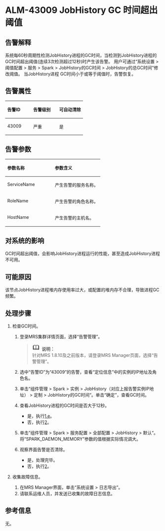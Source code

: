 # ALM-43009 JobHistory GC 时间超出阈值<a name="ZH-CN_TOPIC_0191883160"></a>

## 告警解释<a name="zh-cn_topic_0191813930_zh-cn_topic_0087039425_section43920869"></a>

系统每60秒周期性检测JobHistory进程的GC时间，当检测到JobHistory进程的GC时间超出阈值\(连续3次检测超过12秒\)时产生该告警。 用户可通过“系统设置 \> 阈值配置 \> 服务 \> Spark \> JobHistory的GC时间 \> JobHistory的总GC时间”修改阈值。 当JobHistory进程 GC时间小于或等于阈值时，告警恢复。

## 告警属性<a name="zh-cn_topic_0191813930_zh-cn_topic_0087039425_section59743502"></a>

<a name="zh-cn_topic_0191813930_zh-cn_topic_0087039425_table64843092"></a>
<table><thead align="left"><tr id="zh-cn_topic_0191813930_zh-cn_topic_0087039425_row10409628"><th class="cellrowborder" valign="top" width="33.33333333333333%" id="mcps1.1.4.1.1"><p id="zh-cn_topic_0191813930_zh-cn_topic_0087039425_p37873528"><a name="zh-cn_topic_0191813930_zh-cn_topic_0087039425_p37873528"></a><a name="zh-cn_topic_0191813930_zh-cn_topic_0087039425_p37873528"></a>告警ID</p>
</th>
<th class="cellrowborder" valign="top" width="33.33333333333333%" id="mcps1.1.4.1.2"><p id="zh-cn_topic_0191813930_zh-cn_topic_0087039425_p47856888"><a name="zh-cn_topic_0191813930_zh-cn_topic_0087039425_p47856888"></a><a name="zh-cn_topic_0191813930_zh-cn_topic_0087039425_p47856888"></a>告警级别</p>
</th>
<th class="cellrowborder" valign="top" width="33.33333333333333%" id="mcps1.1.4.1.3"><p id="zh-cn_topic_0191813930_zh-cn_topic_0087039425_p51202692"><a name="zh-cn_topic_0191813930_zh-cn_topic_0087039425_p51202692"></a><a name="zh-cn_topic_0191813930_zh-cn_topic_0087039425_p51202692"></a>可自动清除</p>
</th>
</tr>
</thead>
<tbody><tr id="zh-cn_topic_0191813930_zh-cn_topic_0087039425_row53777413"><td class="cellrowborder" valign="top" width="33.33333333333333%" headers="mcps1.1.4.1.1 "><p id="zh-cn_topic_0191813930_zh-cn_topic_0087039425_p61003235"><a name="zh-cn_topic_0191813930_zh-cn_topic_0087039425_p61003235"></a><a name="zh-cn_topic_0191813930_zh-cn_topic_0087039425_p61003235"></a>43009</p>
</td>
<td class="cellrowborder" valign="top" width="33.33333333333333%" headers="mcps1.1.4.1.2 "><p id="zh-cn_topic_0191813930_zh-cn_topic_0087039425_p42315013"><a name="zh-cn_topic_0191813930_zh-cn_topic_0087039425_p42315013"></a><a name="zh-cn_topic_0191813930_zh-cn_topic_0087039425_p42315013"></a>严重</p>
</td>
<td class="cellrowborder" valign="top" width="33.33333333333333%" headers="mcps1.1.4.1.3 "><p id="zh-cn_topic_0191813930_zh-cn_topic_0087039425_p4964052"><a name="zh-cn_topic_0191813930_zh-cn_topic_0087039425_p4964052"></a><a name="zh-cn_topic_0191813930_zh-cn_topic_0087039425_p4964052"></a>是</p>
</td>
</tr>
</tbody>
</table>

## 告警参数<a name="zh-cn_topic_0191813930_zh-cn_topic_0087039425_section820607"></a>

<a name="zh-cn_topic_0191813930_zh-cn_topic_0087039425_table66543927"></a>
<table><thead align="left"><tr id="zh-cn_topic_0191813930_zh-cn_topic_0087039425_row61284534"><th class="cellrowborder" valign="top" width="50%" id="mcps1.1.3.1.1"><p id="zh-cn_topic_0191813930_zh-cn_topic_0087039425_p65100236"><a name="zh-cn_topic_0191813930_zh-cn_topic_0087039425_p65100236"></a><a name="zh-cn_topic_0191813930_zh-cn_topic_0087039425_p65100236"></a>参数名称</p>
</th>
<th class="cellrowborder" valign="top" width="50%" id="mcps1.1.3.1.2"><p id="zh-cn_topic_0191813930_zh-cn_topic_0087039425_p38627770"><a name="zh-cn_topic_0191813930_zh-cn_topic_0087039425_p38627770"></a><a name="zh-cn_topic_0191813930_zh-cn_topic_0087039425_p38627770"></a>参数含义</p>
</th>
</tr>
</thead>
<tbody><tr id="zh-cn_topic_0191813930_zh-cn_topic_0087039425_row41841705"><td class="cellrowborder" valign="top" width="50%" headers="mcps1.1.3.1.1 "><p id="zh-cn_topic_0191813930_zh-cn_topic_0087039425_p33734977"><a name="zh-cn_topic_0191813930_zh-cn_topic_0087039425_p33734977"></a><a name="zh-cn_topic_0191813930_zh-cn_topic_0087039425_p33734977"></a>ServiceName</p>
</td>
<td class="cellrowborder" valign="top" width="50%" headers="mcps1.1.3.1.2 "><p id="zh-cn_topic_0191813930_zh-cn_topic_0087039425_p48178601"><a name="zh-cn_topic_0191813930_zh-cn_topic_0087039425_p48178601"></a><a name="zh-cn_topic_0191813930_zh-cn_topic_0087039425_p48178601"></a>产生告警的服务名称。</p>
</td>
</tr>
<tr id="zh-cn_topic_0191813930_zh-cn_topic_0087039425_row30954226"><td class="cellrowborder" valign="top" width="50%" headers="mcps1.1.3.1.1 "><p id="zh-cn_topic_0191813930_zh-cn_topic_0087039425_p24264406"><a name="zh-cn_topic_0191813930_zh-cn_topic_0087039425_p24264406"></a><a name="zh-cn_topic_0191813930_zh-cn_topic_0087039425_p24264406"></a>RoleName</p>
</td>
<td class="cellrowborder" valign="top" width="50%" headers="mcps1.1.3.1.2 "><p id="zh-cn_topic_0191813930_zh-cn_topic_0087039425_p19259870"><a name="zh-cn_topic_0191813930_zh-cn_topic_0087039425_p19259870"></a><a name="zh-cn_topic_0191813930_zh-cn_topic_0087039425_p19259870"></a>产生告警的角色名称。</p>
</td>
</tr>
<tr id="zh-cn_topic_0191813930_zh-cn_topic_0087039425_row39121107"><td class="cellrowborder" valign="top" width="50%" headers="mcps1.1.3.1.1 "><p id="zh-cn_topic_0191813930_zh-cn_topic_0087039425_p14693133"><a name="zh-cn_topic_0191813930_zh-cn_topic_0087039425_p14693133"></a><a name="zh-cn_topic_0191813930_zh-cn_topic_0087039425_p14693133"></a>HostName</p>
</td>
<td class="cellrowborder" valign="top" width="50%" headers="mcps1.1.3.1.2 "><p id="zh-cn_topic_0191813930_zh-cn_topic_0087039425_p49293152"><a name="zh-cn_topic_0191813930_zh-cn_topic_0087039425_p49293152"></a><a name="zh-cn_topic_0191813930_zh-cn_topic_0087039425_p49293152"></a>产生告警的主机名。</p>
</td>
</tr>
</tbody>
</table>

## 对系统的影响<a name="zh-cn_topic_0191813930_zh-cn_topic_0087039425_section7385465"></a>

GC时间超出阈值，会影响JobHistory进程运行的性能，甚至造成JobHistory进程不可用。

## 可能原因<a name="zh-cn_topic_0191813930_zh-cn_topic_0087039425_section66469189"></a>

该节点JobHistory进程堆内存使用率过大，或配置的堆内存不合理，导致进程GC频繁。

## 处理步骤<a name="zh-cn_topic_0191813930_zh-cn_topic_0087039425_section61351797"></a>

1.  检查GC时间。
    1.  登录MRS集群详情页面，选择“告警管理”。

        >![](public_sys-resources/icon-note.gif) **说明：**   
        >针对MRS 1.8.10及之前版本，请登录MRS Manager页面，选择“告警管理”。  

    2.  选中“告警ID”为“43009”的告警，查看“定位信息”中的实例的IP地址及角色名。
    3.  单击“组件管理 \> Spark \> 实例 \> JobHistory（对应上报告警实例IP地址） \> 定制 \> JobHistory的GC时间“。单击“确定”，查看GC时间。
    4.  查看JobHistory进程的GC时间是否大于12秒。
        -   是，执行[1.e](#zh-cn_topic_0191813930_li1011493181634)。
        -   否，执行[2](#zh-cn_topic_0191813930_li572522141314)。

    5.  <a name="zh-cn_topic_0191813930_li1011493181634"></a>单击“组件管理 \> Spark \> 服务配置 \> 全部配置 \> JobHistory \> 默认“。将“SPARK\_DAEMON\_MEMORY”参数的值根据实际情况调大。
    6.  观察界面告警是否清除。
        -   是，处理完毕。
        -   否，执行[2](#zh-cn_topic_0191813930_li572522141314)。

2.  <a name="zh-cn_topic_0191813930_li572522141314"></a>收集故障信息。
    1.  在MRS Manager界面，单击“系统设置 \> 日志导出”。
    2.  请联系运维人员，并发送已收集的故障日志信息。


## 参考信息<a name="zh-cn_topic_0191813930_zh-cn_topic_0087039425_section15295265"></a>

无。

